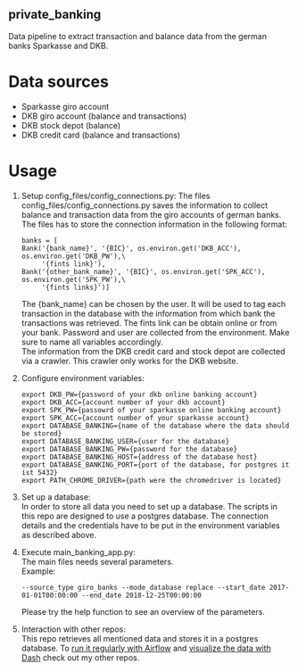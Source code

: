 ## private_banking
Data pipeline to extract transaction and balance data from the german banks Sparkasse and DKB.

# Data sources
* Sparkasse giro account
* DKB giro account (balance and transactions)
* DKB stock depot (balance)
* DKB credit card (balance and transactions)

# Usage
1. Setup config_files/config_connections.py:
The files config_files/config_connections.py saves the information to collect
balance and transaction data from the giro accounts of german banks. The files has
to store the connection information in the following format:
    ```
    banks = [
    Bank('{bank_name}', '{BIC}', os.environ.get('DKB_ACC'), os.environ.get('DKB_PW'),\
         '{fints link}'),
    Bank('{other_bank_name}', '{BIC}', os.environ.get('SPK_ACC'), os.environ.get('SPK_PW'),\
         '{fints links}')]
    ```
    The {bank_name} can be chosen by the user. It will be used to tag each transaction in
    the database with the information from which bank the transactions was retrieved.
    The fints link can be obtain online or from your bank. Password and user are collected from
    the environment. Make sure to name all variables accordingly.\
    The information from the DKB credit card and stock depot are collected via a crawler.
    This crawler only works for the DKB website.

2. Configure environment variables:
    ```
    export DKB_PW={password of your dkb online banking account}
    export DKB_ACC={account number of your dkb account}
    export SPK_PW={passowrd of your sparkasse online banking account}
    export SPK_ACC={account number of your sparkasse account}
    export DATABASE_BANKING={name of the database where the data should be stored}
    export DATABASE_BANKING_USER={user for the database}
    export DATABASE_BANKING_PW={password for the database}
    export DATABASE_BANKING_HOST={address of the database host}
    export DATABASE_BANKING_PORT={port of the database, for postgres it ist 5432}
    export PATH_CHROME_DRIVER={path were the chromedriver is located}
    ```

3. Set up a database:\
In order to store all data you need to set up a database. The scripts in this
repo are designed to use a postgres database. The connection details and the 
credentials have to be put in the environment variables as described above.

4. Execute main_banking_app.py:\
The main files needs several parameters.\
Example:
    ```
    --source_type giro_banks --mode_database replace --start_date 2017-01-01T00:00:00 --end_date 2018-12-25T00:00:00
    ```
    Please try the help function to see an overview of the parameters.
    
5. Interaction with other repos:\
This repo retrieves all mentioned data and stores it in a postgres database. To [run it regularly with Airflow](https://github.com/Julian1520/dags)
and [visualize the data with Dash](https://github.com/Julian1520/dash) check out my other repos.
